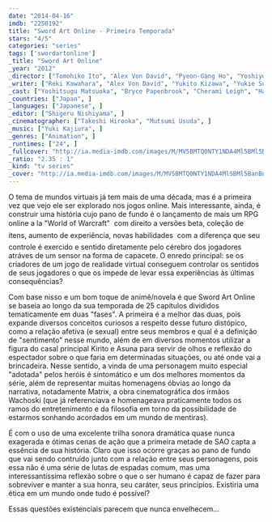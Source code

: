 ```yaml
---
date: "2014-04-16"
imdb: "2250192"
title: "Sword Art Online - Primeira Temporada"
stars: "4/5"
categories: "series"
tags: ['swordartonline']
_title: "Sword Art Online"
_year: "2012"
_director: ["Tomohiko Ito", "Alex Von David", "Pyeon-Gang Ho", "Yoshiyuki Fujiwara", "Yasuyuki Fuse", "Makoto Hoshino", "Shigetaka Ikeda", "Takahiro Shikama", "Tatsumi Fujii", ]
_writer: ["Reki Kawahara", "Alex Von David", "Yukito Kizawa", "Yukie Sugawara", "Yoshikazu Mukai", "Munemasa Nakamoto", "Shûji Iriyama", "Naoki Shôji", ]
_cast: ["Yoshitsugu Matsuoka", "Bryce Papenbrook", "Cherami Leigh", "Haruka Tomatsu", "Kanae Itô", "Ayana Taketatsu", ]
_countries: ["Japan", ]
_languages: ["Japanese", ]
_editor: ["Shigeru Nishiyama", ]
_cinematographer: ["Takeshi Hirooka", "Mutsumi Usuda", ]
_music: ["Yuki Kajiura", ]
_genres: ["Animation", ]
_runtimes: ["24", ]
_fullcover: "http://ia.media-imdb.com/images/M/MV5BMTQ0NTY1NDA4Ml5BMl5BanBnXkFtZTgwODU1NTAxMzE@.jpg"
_ratio: "2.35 : 1"
_kind: "tv series"
_cover: "http://ia.media-imdb.com/images/M/MV5BMTQ0NTY1NDA4Ml5BMl5BanBnXkFtZTgwODU1NTAxMzE@._V1._SX100_SY75_.jpg"
---
```

O tema de mundos virtuais já tem mais de uma década, mas é a primeira vez que vejo ele ser explorado nos jogos online. Mais interessante, ainda, é construir uma história cujo pano de fundo é o lançamento de mais um RPG online a la "World of Warcraft"  com direito a versões beta, coleção de itens, aumento de experiência, novas habilidades  com a diferença que seu controle é exercido e sentido diretamente pelo cérebro dos jogadores atráves de um sensor na forma de capacete. O enredo principal: se os criadores de um jogo de realidade virtual conseguem controlar os sentidos de seus jogadores o que os impede de levar essa experiências às últimas consequências?

Com base nisso e um bom toque de animê/novela é que Sword Art Online se baseia ao longo da sua temporada de 25 capítulos divididos tematicamente em duas "fases". A primeira é a melhor das duas, pois expande diversos conceitos curiosos a respeito desse futuro distópico, como a relação afetiva (e sexual) entre seus membros e qual é a definição de "sentimento" nesse mundo, além de em diversos momentos utilizar a figura do casal principal Kirito e Asuna para servir de olhos e reflexão do espectador sobre o que faria em determinadas situações, ou até onde vai a brincadeira. Nesse sentido, a vinda de uma personagem muito especial "adotada" pelos heróis é sintomático e um dos melhores momentos da série, além de representar muitas homenagens óbvias ao longo da narrativa, notadamente Matrix, a obra cinematográfica dos irmãos Wachoski (que já referenciava e homenageava praticamente todos os ramos do entretenimento e da filosofia em torno da possibilidade de estarmos sonhando acordados em um mundo de mentiras).

É com o uso de uma excelente trilha sonora dramática quase nunca exagerada e ótimas cenas de ação que a primeira metade de SAO capta a essência de sua história. Claro que isso ocorre graças ao pano de fundo que vai sendo contruído junto com a relação entre seus personagens, pois essa não é uma série de lutas de espadas comum, mas uma interessantíssima reflexão sobre o que o ser humano é capaz de fazer para sobreviver e manter a sua honra, seu caráter, seus princípios. Existiria uma ética em um mundo onde tudo é possível?

Essas questões existenciais parecem que nunca envelhecem...
